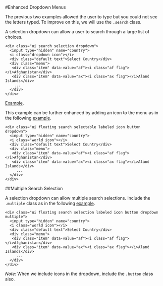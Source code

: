 
#Enhanced Dropdown Menus

The previous two examples allowed the user to type but you could not see the letters typed. To improve on this, we will use the `.search` class.

A selection dropdown can allow a user to search through a large list of choices.

~~~
<div class="ui search selection dropdown">
  <input type="hidden" name="country">
  <i class="dropdown icon"></i>
  <div class="default text">Select Country</div>
  <div class="menu">
   <div class="item" data-value="af"><i class="af flag"></i>Afghanistan</div>
   <div class="item" data-value="ax"><i class="ax flag"></i>Aland Islands</div>
    ...
  </div>
</div>
~~~
 
<a href="archives/Class Htmls/dropdown/drop4.html" target="_blank">Example</a>.

This example can be further enhanced by adding an icon to the menu as in the following <a href="archives/Class Htmls/dropdown/drop5.html" target="_blank">example</a>.

~~~
<div class="ui floating search selectable labeled icon button dropdown">
  <input type="hidden" name="country">
  <i class="world icon"></i>
  <div class="default text">Select Country</div>
  <div class="menu">
   <div class="item" data-value="af"><i class="af flag"></i>Afghanistan</div>
   <div class="item" data-value="ax"><i class="ax flag"></i>Aland Islands</div>
     ...
  </div>
</div>
~~~

##Multiple Search Selection

A selection dropdown can allow multiple search selections. Include the `.multiple` class as in the following <a href="archives/Class Htmls/dropdown/drop6.html" target="_blank">example</a>.

~~~
<div class="ui floating search selection labeled icon button dropdown multiple">
  <input type="hidden" name="country">
  <i class="world icon"></i>
  <div class="default text">Select Country</div>
  <div class="menu">
   <div class="item" data-value="af"><i class="af flag"></i>Afghanistan</div>
   <div class="item" data-value="ax"><i class="ax flag"></i>Aland Islands</div>
     ...
  </div>
</div>
~~~

*Note:* When we include icons in the dropdown, include the `.button` class also.
